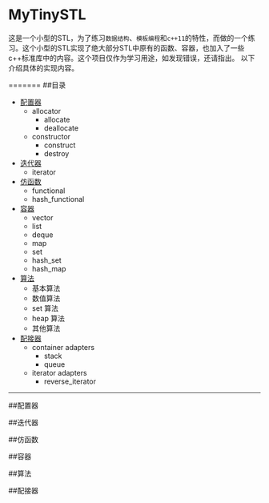 MyTinySTL
=======
  这是一个小型的STL，为了练习`数据结构`、`模板编程`和`c++11`的特性，而做的一个练习。这个小型的STL实现了绝大部分STL中原有的函数、容器，也加入了一些c++标准库中的内容。这个项目仅作为学习用途，如发现错误，还请指出。
  以下介绍具体的实现内容。
  
=======
##目录
* [配置器](#配置器)
  * allocator
    * allocate
    * deallocate
  * constructor
    * construct
    * destroy
* [迭代器](#迭代器)
  * iterator
* [仿函数](#仿函数)
  * functional
  * hash_functional  
* [容器](#容器)
  * vector
  * list
  * deque
  * map
  * set
  * hash_set
  * hash_map
* [算法](#算法)
  * 基本算法
  * 数值算法
  * set 算法
  * heap 算法
  * 其他算法
* [配接器](#配接器)
  * container adapters
    * stack
    * queue
  * iterator adapters
    * reverse_iterator
    
___


##配置器


##迭代器


##仿函数


##容器


##算法


##配接器
